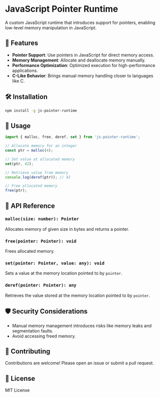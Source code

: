 # JavaScript Pointer Runtime

A custom JavaScript runtime that introduces support for pointers, enabling low-level memory manipulation in JavaScript.

## 🚀 Features
- **Pointer Support**: Use pointers in JavaScript for direct memory access.
- **Memory Management**: Allocate and deallocate memory manually.
- **Performance Optimization**: Optimized execution for high-performance applications.
- **C-Like Behavior**: Brings manual memory handling closer to languages like C.

## 🛠 Installation

```sh
npm install -g js-pointer-runtime
```

## 📖 Usage

```js
import { malloc, free, deref, set } from 'js-pointer-runtime';

// Allocate memory for an integer
const ptr = malloc(4);

// Set value at allocated memory
set(ptr, 42);

// Retrieve value from memory
console.log(deref(ptr)); // 42

// Free allocated memory
free(ptr);
```

## 📜 API Reference

### `malloc(size: number): Pointer`
Allocates memory of given size in bytes and returns a pointer.

### `free(pointer: Pointer): void`
Frees allocated memory.

### `set(pointer: Pointer, value: any): void`
Sets a value at the memory location pointed to by `pointer`.

### `deref(pointer: Pointer): any`
Retrieves the value stored at the memory location pointed to by `pointer`.

## 🛡️ Security Considerations
- Manual memory management introduces risks like memory leaks and segmentation faults.
- Avoid accessing freed memory.

## 🤝 Contributing
Contributions are welcome! Please open an issue or submit a pull request.

## 📜 License
MIT License

